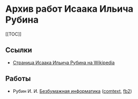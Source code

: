 # Архив работ Исаака Ильича Рубина

[[TOC]]

## Ссылки

* [Страница Исаака Ильича Рубина на Wikipedia](https://ru.wikipedia.org/wiki/Рубин,_Исаак_Ильич)

## Работы

* Рубин И. И. [Безбумажная информатика](глушков-основы-безбумажной-информатики.md) ([comtext](files/глушков-основы-безбумажной-информатики.ct), [fb2](files/глушков-основы-безбумажной-информатики.fb2))

